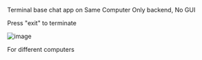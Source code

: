 Terminal base chat app on Same Computer
Only backend, No GUI

Press "exit" to terminate

![image](https://github.com/Surbhi2000312/Java_Projects/assets/163031205/20519977-de3a-4b4a-86ac-aec6fd3449de)

For different computers 

